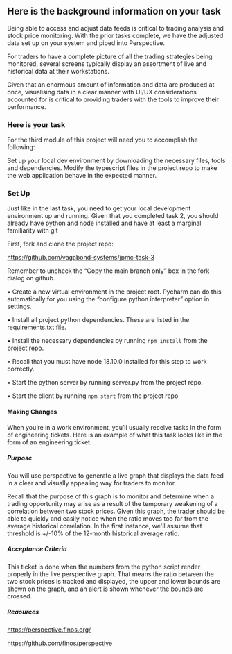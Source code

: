 ## Here is the background information on your task

Being able to access and adjust data feeds is critical to trading analysis and stock price monitoring. With the prior tasks complete, we have the adjusted data set up on your system and piped into Perspective.

For traders to have a complete picture of all the trading strategies being monitored, several screens typically display an assortment of live and historical data at their workstations.

Given that an enormous amount of information and data are produced at once, visualising data in a clear manner with UI/UX considerations accounted for is critical to providing traders with the tools to improve their performance.


### Here is your task

For the third module of this project will need you to accomplish the following:

Set up your local dev environment by downloading the necessary files, tools and dependencies.
Modify the typescript files in the project repo to make the web application behave in the expected manner.

### Set Up

Just like in the last task, you need to get your local development environment up and running. Given that you completed task 2, you should already have python and node installed and have at least a marginal familiarity with git

First, fork and clone the project repo: 

https://github.com/vagabond-systems/jpmc-task-3

Remember to uncheck the “Copy the main branch only” box in the fork dialog on github.

• Create a new virtual environment in the project root. Pycharm can do this automatically for you using the “configure python interpreter” option in settings.

• Install all project python  dependencies. These are listed in the requirements.txt file.

• Install the necessary dependencies by running `npm install` from the project repo.

• Recall that you must have node 18.10.0 installed for this step to work correctly.

• Start the python server by running server.py from the project repo.

• Start the client by running `npm start` from the project repo

#### Making Changes

When you’re in a work environment, you’ll usually receive tasks in the form of engineering tickets.
Here is an example of what this task looks like in the form of an engineering ticket.

##### Purpose

You will use perspective to generate a live graph that displays the data feed in a clear and visually appealing way for traders to monitor.

Recall that the purpose of this graph is to monitor and determine when a trading opportunity may arise as a result of the temporary weakening of a correlation between two stock prices. Given this graph, the trader should be able to quickly and easily notice when the ratio moves too far from the average historical correlation. In the first instance, we'll assume that threshold is +/-10% of the 12-month historical average ratio.

##### Acceptance Criteria

This ticket is done when the numbers from the python script render properly in the live perspective graph. That means the ratio between the two stock prices is tracked and displayed, the upper and lower bounds are shown on the graph, and an alert is shown whenever the bounds are crossed.


##### Reaources

https://perspective.finos.org/

https://github.com/finos/perspective

